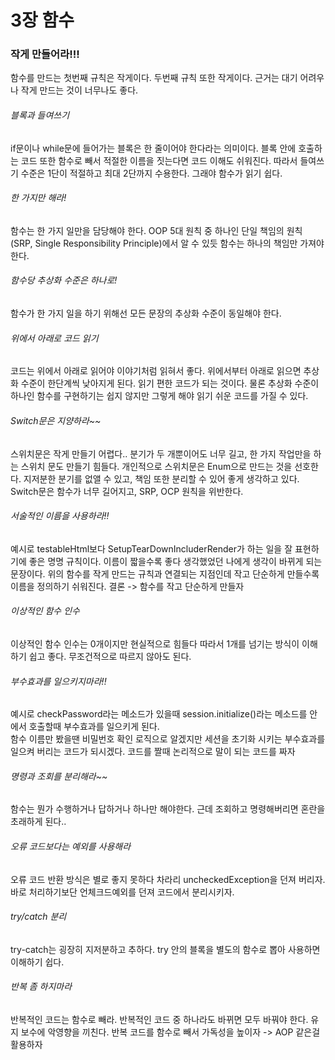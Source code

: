 # 3장 함수

### 작게 만들어라!!!

함수를 만드는 첫번째 규칙은 작게이다. 두번째 규칙 또한 작게이다. 근거는 대기 어려우나 작게 만드는 것이 너무나도 좋다.  

###### 블록과 들여쓰기
if문이나 while문에 들어가는 블록은 한 줄이어야 한다라는 의미이다. 블록 안에 호출하는 코드 또한 함수로 빼서 적절한 이름을 짓는다면 코드 이해도 쉬워진다.
따라서 들여쓰기 수준은 1단이 적절하고 최대 2단까지 수용한다. 그래야 함수가 읽기 쉽다.

###### 한 가지만 해라!
함수는 한 가지 일만을 담당해야 한다. OOP 5대 원칙 중 하나인 단일 책임의 원칙(SRP, Single Responsibility Principle)에서 알 수 있듯 함수는 하나의 책임만 가져야 한다.

###### 함수당 추상화 수준은 하나로!
함수가 한 가지 일을 하기 위해선 모든 문장의 추상화 수준이 동일해야 한다.

###### 위에서 아래로 코드 읽기
코드는 위에서 아래로 읽어야 이야기처럼 읽혀서 좋다. 위에서부터 아래로 읽으면 추상화 수준이 한단계씩 낮아지게 된다. 읽기 편한 코드가 되는 것이다.
물론 추상화 수준이 하나인 함수를 구현하기는 쉽지 않지만 그렇게 해야 읽기 쉬운 코드를 가질 수 있다.

###### Switch문은 지양하라~~
스위치문은 작게 만들기 어렵다.. 분기가 두 개뿐이어도 너무 길고, 한 가지 작업만을 하는 스위치 문도 만들기 힘들다. 개인적으로 스위치문은 Enum으로 만드는 것을 선호한다.
지저분한 분기를 없앨 수 있고, 책임 또한 분리할 수 있어 좋게 생각하고 있다.
Switch문은 함수가 너무 길어지고, SRP, OCP 원칙을 위반한다.

###### 서술적인 이름을 사용하라!!
예시로 testableHtml보다 SetupTearDownIncluderRender가 하는 일을 잘 표현하기에 좋은 명명 규칙이다. 이름이 짧을수록 좋다 생각했었던 나에게 생각이 바뀌게 되는 문장이다.
위의 함수를 작게 만드는 규칙과 연결되는 지점인데 작고 단순하게 만들수록 이름을 정의하기 쉬워진다. 결론 -> 함수를 작고 단순하게 만들자

###### 이상적인 함수 인수
이상적인 함수 인수는 0개이지만 현실적으로 힘들다 따라서 1개를 넘기는 방식이 이해하기 쉽고 좋다. 무조건적으로 따르지 않아도 된다.

###### 부수효과를 일으키지마라!!
예시로 checkPassword라는 메소드가 있을때 session.initialize()라는 메소드를 안에서 호출할때 부수효과를 일으키게 된다.  
함수 이름만 봤을땐 비밀번호 확인 로직으로 알겠지만 세션을 초기화 시키는 부수효과를 일으켜 버리는 코드가 되시겠다.
코드를 짤때 논리적으로 말이 되는 코드를 짜자

###### 명령과 조회를 분리해라~~
함수는 뭔가 수행하거나 답하거나 하나만 해야한다. 근데 조회하고 명령해버리면 혼란을 초래하게 된다..

###### 오류 코드보다는 예외를 사용해라
오류 코드 반환 방식은 별로 좋지 못하다 차라리 uncheckedException을 던져 버리자. 바로 처리하기보단 언체크드예외를 던져 코드에서 분리시키자.

###### try/catch 분리
try-catch는 굉장히 지저분하고 추하다. try 안의 블록을 별도의 함수로 뽑아 사용하면 이해하기 쉽다.

###### 반복 좀 하지마라
반복적인 코드는 함수로 빼라. 반복적인 코드 중 하나라도 바뀌면 모두 바꿔야 한다. 유지 보수에 악영향을 끼친다.
반복 코드를 함수로 빼서 가독성을 높이자 -> AOP 같은걸 활용하자
